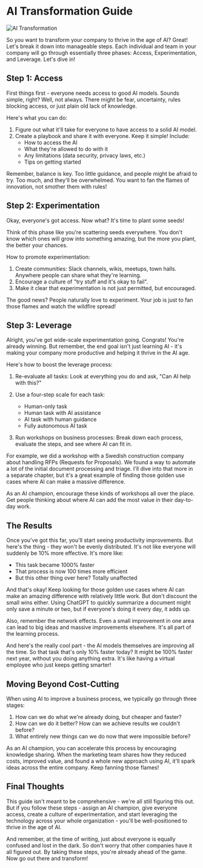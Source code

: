 # AI Transformation Guide

![AI Transformation](.gitbook/assets/130-ai-transformation.png)

So you want to transform your company to thrive in the age of AI? Great! Let's break it down into manageable steps. Each individual and team in your company will go through essentially three phases: Access, Experimentation, and Leverage. Let's dive in!

## Step 1: Access

First things first - everyone needs access to good AI models. Sounds simple, right? Well, not always. There might be fear, uncertainty, rules blocking access, or just plain old lack of knowledge.

Here's what you can do:

1. Figure out what it'll take for everyone to have access to a solid AI model.
2. Create a playbook and share it with everyone. Keep it simple! Include:
   - How to access the AI
   - What they're allowed to do with it
   - Any limitations (data security, privacy laws, etc.)
   - Tips on getting started

Remember, balance is key. Too little guidance, and people might be afraid to try. Too much, and they'll be overwhelmed. You want to fan the flames of innovation, not smother them with rules!

## Step 2: Experimentation

Okay, everyone's got access. Now what? It's time to plant some seeds!

Think of this phase like you're scattering seeds everywhere. You don't know which ones will grow into something amazing, but the more you plant, the better your chances.

How to promote experimentation:

1. Create communities: Slack channels, wikis, meetups, town halls. Anywhere people can share what they're learning.
2. Encourage a culture of "try stuff and it's okay to fail".
3. Make it clear that experimentation is not just permitted, but encouraged.

The good news? People naturally love to experiment. Your job is just to fan those flames and watch the wildfire spread!

## Step 3: Leverage

Alright, you've got wide-scale experimentation going. Congrats! You're already winning. But remember, the end goal isn't just learning AI - it's making your company more productive and helping it thrive in the AI age.

Here's how to boost the leverage process:

1. Re-evaluate all tasks: Look at everything you do and ask, "Can AI help with this?"
2. Use a four-step scale for each task:

   - Human-only task
   - Human task with AI assistance
   - AI task with human guidance
   - Fully autonomous AI task

3. Run workshops on business processes: Break down each process, evaluate the steps, and see where AI can fit in.

For example, we did a workshop with a Swedish construction company about handling RFPs (Requests for Proposals). We found a way to automate a lot of the initial document processing and triage. I'll dive into that more in a separate chapter, but it's a great example of finding those golden use cases where AI can make a massive difference.

As an AI champion, encourage these kinds of workshops all over the place. Get people thinking about where AI can add the most value in their day-to-day work.

## The Results

Once you've got this far, you'll start seeing productivity improvements. But here's the thing - they won't be evenly distributed. It's not like everyone will suddenly be 10% more effective. It's more like:

- This task became 1000% faster
- That process is now 100 times more efficient
- But this other thing over here? Totally unaffected

And that's okay! Keep looking for those golden use cases where AI can make an amazing difference with relatively little work. But don't discount the small wins either. Using ChatGPT to quickly summarize a document might only save a minute or two, but if everyone's doing it every day, it adds up.

Also, remember the network effects. Even a small improvement in one area can lead to big ideas and massive improvements elsewhere. It's all part of the learning process.

And here's the really cool part - the AI models themselves are improving all the time. So that task that's only 10% faster today? It might be 100% faster next year, without you doing anything extra. It's like having a virtual employee who just keeps getting smarter!

## Moving Beyond Cost-Cutting

When using AI to improve a business process, we typically go through three stages:

1. How can we do what we're already doing, but cheaper and faster?
2. How can we do it better? How can we achieve results we couldn't before?
3. What entirely new things can we do now that were impossible before?

As an AI champion, you can accelerate this process by encouraging knowledge sharing. When the marketing team shares how they reduced costs, improved value, and found a whole new approach using AI, it'll spark ideas across the entire company. Keep fanning those flames!

## Final Thoughts

This guide isn't meant to be comprehensive - we're all still figuring this out. But if you follow these steps - assign an AI champion, give everyone access, create a culture of experimentation, and start leveraging the technology across your whole organization - you'll be well-positioned to thrive in the age of AI.

And remember, at the time of writing, just about everyone is equally confused and lost in the dark. So don't worry that other companies have it all figured out. By taking these steps, you're already ahead of the game. Now go out there and transform!
